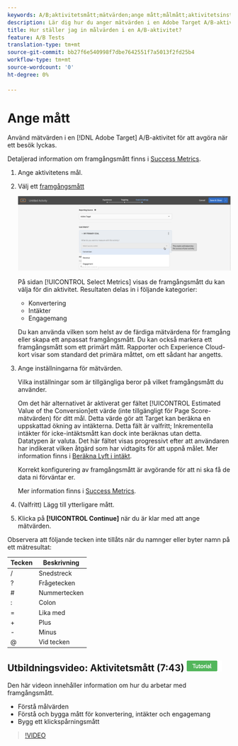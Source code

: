 ```yaml
---
keywords: A/B;aktivitetsmått;mätvärden;ange mått;målmått;aktivitetsinställningar;framgångsmått;konvertering;intäkt;engagemang
description: Lär dig hur du anger mätvärden i en Adobe Target A/B-aktivitet för att avgöra när ett besök lyckas, till exempel konvertering, intäkter och engagemang.
title: Hur ställer jag in målvärden i en A/B-aktivitet?
feature: A/B Tests
translation-type: tm+mt
source-git-commit: bb27f6e540998f7dbe7642551f7a5013f2fd25b4
workflow-type: tm+mt
source-wordcount: '0'
ht-degree: 0%

---
```



# Ange mått

Använd mätvärden i en [!DNL Adobe Target] A/B-aktivitet för att avgöra när ett besök lyckas.

Detaljerad information om framgångsmått finns i [Success Metrics](/help/c-activities/r-success-metrics/success-metrics.md#reference_D011575C85DA48E989A244593D9B9924).

1. Ange aktivitetens mål.
1. Välj ett [framgångsmått](/help/c-activities/r-success-metrics/success-metrics.md#reference_D011575C85DA48E989A244593D9B9924)

   ![Välj framgångsmått](/help/c-activities/t-test-ab/t-test-create-ab/assets/ab_metrics-new.png)

   På sidan [!UICONTROL Select Metrics] visas de framgångsmått du kan välja för din aktivitet. Resultaten delas in i följande kategorier:

   * Konvertering
   * Intäkter
   * Engagemang

   Du kan använda vilken som helst av de färdiga mätvärdena för framgång eller skapa ett anpassat framgångsmått. Du kan också markera ett framgångsmått som ett primärt mått. Rapporter och Experience Cloud-kort visar som standard det primära måttet, om ett sådant har angetts.
1. Ange inställningarna för mätvärden.

   Vilka inställningar som är tillgängliga beror på vilket framgångsmått du använder.

   Om det här alternativet är aktiverat ger fältet [!UICONTROL Estimated Value of the Conversion]ett värde (inte tillgängligt för Page Score-mätvärden) för ditt mål. Detta värde gör att Target kan beräkna en uppskattad ökning av intäkterna. Detta fält är valfritt; Inkrementella intäkter för icke-intäktsmått kan dock inte beräknas utan detta. Datatypen är valuta. Det här fältet visas progressivt efter att användaren har indikerat vilken åtgärd som har vidtagits för att uppnå målet. Mer information finns i [Beräkna Lyft i intäkt](/help/administrating-target/r-target-account-preferences/estimating-lift-in-revenue.md).

   Korrekt konfigurering av framgångsmått är avgörande för att ni ska få de data ni förväntar er.

   Mer information finns i [Success Metrics](/help/c-activities/r-success-metrics/success-metrics.md#reference_D011575C85DA48E989A244593D9B9924).
1. (Valfritt) Lägg till ytterligare mått.
1. Klicka på **[!UICONTROL Continue]** när du är klar med att ange mätvärden.

Observera att följande tecken inte tillåts när du namnger eller byter namn på ett mätresultat:

| Tecken | Beskrivning |
|--- |--- |
| / | Snedstreck |
| ? | Frågetecken |
| # | Nummertecken |
| : | Colon |
| = | Lika med |
| + | Plus |
| - | Minus |
| @ | Vid tecken |

## Utbildningsvideo: Aktivitetsmått (7:43) ![Tutorial badge](/help/assets/tutorial.png)

Den här videon innehåller information om hur du arbetar med framgångsmått.

* Förstå målvärden
* Förstå och bygga mått för konvertering, intäkter och engagemang
* Bygg ett klickspårningsmått

>[!VIDEO](https://video.tv.adobe.com/v/17380)

